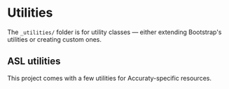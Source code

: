 # Utilities

The `_utilities/` folder is for utility classes — either extending Bootstrap's utilities or creating custom ones.

## ASL utilities

This project comes with a few utilities for Accuraty-specific resources.
